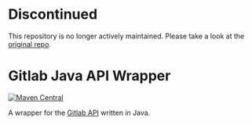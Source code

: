 Discontinued
============
This repository is no longer actively maintained. Please take a look at the [original repo](https://github.com/timols/java-gitlab-api).


# Gitlab Java API Wrapper

[![Maven Central](https://img.shields.io/maven-central/v/org.gitlab/java-gitlab-api.svg)](http://mvnrepository.com/artifact/org.gitlab/java-gitlab-api)

A wrapper for the [Gitlab API](https://gitlab.org) written in Java.
